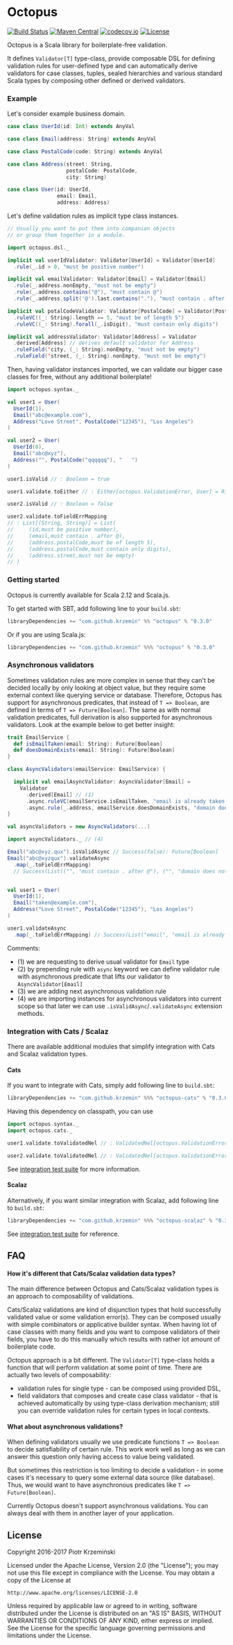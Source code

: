 # Octopus

[![Build Status](https://travis-ci.org/krzemin/octopus.svg?branch=master)](https://travis-ci.org/krzemin/octopus)
[![Maven Central](https://img.shields.io/maven-central/v/com.github.krzemin/octopus_2.12.svg)](http://search.maven.org/#search%7Cga%7C1%7Coctopus)
[![codecov.io](http://codecov.io/github/krzemin/octopus/coverage.svg?branch=master)](http://codecov.io/github/krzemin/octopus?branch=master)
[![License](http://img.shields.io/:license-Apache%202-green.svg)](http://www.apache.org/licenses/LICENSE-2.0.txt)

Octopus is a Scala library for boilerplate-free validation.

It defines `Validator[T]` type-class, provide composable DSL for
defining validation rules for user-defined type and can automatically
derive validators for case classes, tuples, sealed hierarchies and various
standard Scala types by composing other defined or derived validators.

### Example

Let's consider example business domain.

```scala
case class UserId(id: Int) extends AnyVal

case class Email(address: String) extends AnyVal

case class PostalCode(code: String) extends AnyVal

case class Address(street: String,
                   postalCode: PostalCode,
                   city: String)

case class User(id: UserId,
                email: Email,
                address: Address)
```

Let's define validation rules as implicit type class instances.

```scala
// Usually you want to put them into companion objects
// or group them together in a module.

import octopus.dsl._

implicit val userIdValidator: Validator[UserId] = Validator[UserId]
  .rule(_.id > 0, "must be positive number")

implicit val emailValidator: Validator[Email] = Validator[Email]
  .rule(_.address.nonEmpty, "must not be empty")
  .rule(_.address.contains("@"), "must contain @")
  .rule(_.address.split('@').last.contains("."), "must contain . after @")

implicit val potalCodeValidator: Validator[PostalCode] = Validator[PostalCode]
  .ruleVC((_: String).length == 5, "must be of length 5")
  .ruleVC((_: String).forall(_.isDigit), "must contain only digits")

implicit val addressValidator: Validator[Address] = Validator
  .derived[Address] // derives default validator for Address
  .ruleField('city, (_: String).nonEmpty, "must not be empty")
  .ruleField('street, (_: String).nonEmpty, "must not be empty")
```

Then, having validator instances imported, we can validate
our bigger case classes for free, without any additional boilerplate!

```scala
import octopus.syntax._

val user1 = User(
  UserId(1),
  Email("abc@example.com"),
  Address("Love Street", PostalCode("12345"), "Los Angeles")
)

val user2 = User(
  UserId(0),
  Email("abc@xyz"),
  Address("", PostalCode("qqqqqq"), "   ")
)

user1.isValid // : Boolean = true

user1.validate.toEither // : Either[octopus.ValidationError, User] = Right(user1)

user2.isValid // : Boolean = false

user2.validate.toFieldErrMapping
// : List[(String, String)] = List(
//     (id,must be positive number), 
//     (email,must contain . after @),
//     (address.postalCode,must be of length 5), 
//     (address.postalCode,must contain only digits),
//     (address.street,must not be empty)
// )
```

### Getting started

Octopus is currently available for Scala 2.12 and Scala.js.

To get started with SBT, add following line to your `build.sbt`:

```scala
libraryDependencies += "com.github.krzemin" %% "octopus" % "0.3.0"
```

Or if you are using Scala.js:

```scala
libraryDependencies += "com.github.krzemin" %%% "octopus" % "0.3.0"
```

### Asynchronous validators

Sometimes validation rules are more complex in sense that they can't be decided
locally by only looking at object value, but they require some external context
like querying service or database. Therefore, Octopus has support for asynchronous
predicates, that instead of `T => Boolean`, are defined in terms of `T => Future[Boolean]`.
The same as with normal validation predicates, full derivation is also supported for
asynchronous validators. Look at the example below to get better insight:

```scala
trait EmailService {
  def isEmailTaken(email: String): Future[Boolean]
  def doesDomainExists(email: String): Future[Boolean]
}

class AsyncValidators(emailService: EmailService) {

  implicit val emailAsyncValidator: AsyncValidator[Email] =
    Validator
      .derived[Email] // (1)
      .async.ruleVC(emailService.isEmailTaken, "email is already taken by someone else") // (2)
      .async.rule(_.address, emailService.doesDomainExists, "domain does not exists") // (3)
}

val asyncValidators = new AsyncValidators(...)

import asyncValidators._ // (4)

Email("abc@xyz.qux").isValidAsync // Success(false): Future[Boolean]
Email("abc@xyzqux").validateAsync
  .map(_.toFieldErrMapping)
  // Success(List(("", "must contain . after @"), ("", "domain does not exists"))): Future[List[(String, String)]


val user1 = User(
  UserId(1),
  Email("taken@example.com"),
  Address("Love Street", PostalCode("12345"), "Los Angeles")
)

user1.validateAsync
  .map(_.toFieldErrMapping) // Success(List("email", "email is already taken by someone else")): Future[List[(String, String)]
```

Comments:

* (1) we are requesting to derive usual validator for `Email` type
* (2) by prepending rule with `async` keyword we can define validator rule with
  asynchronous predicate that lifts our validator to `AsyncValidator[Email]`
* (3) we are adding next asynchronous validation rule
* (4) we are importing instances for asynchronous validators into current scope
  so that later we can use `.isValidAsync`/`.validateAsync` extension methods.


### Integration with Cats / Scalaz

There are available additional modules that simplify integration with
Cats and Scalaz validation types.

#### Cats

If you want to integrate with Cats, simply add following line to `build.sbt`:

```scala
libraryDependencies += "com.github.krzemin" %%% "octopus-cats" % "0.3.0"
```

Having this dependency on classpath, you can use 

```scala
import octopus.syntax._
import octopus.cats._

user1.validate.toValidatedNel // : ValidatedNel[octopus.ValidationError, User] = Valid(user1)

user2.validate.toValidatedNel // : ValidatedNel[octopus.ValidationError, User] = Invalid(NonEmptyList(...))
```

See [integration test suite](https://github.com/krzemin/octopus/blob/master/octopusCats/src/test/scala/octopus/cats/CatsIntegrationSpec.scala)
for more information.


#### Scalaz

Alternatively, if you want similar integration with Scalaz, add following line to `build.sbt`:

```scala
libraryDependencies += "com.github.krzemin" %%% "octopus-scalaz" % "0.3.0"
```

See [integration test suite](https://github.com/krzemin/octopus/blob/master/octopusScalaz/src/test/scala/octopus/scalaz/ScalazIntegrationSpec.scala)
for reference.


## FAQ

#### How it's different that Cats/Scalaz validation data types?

The main difference between Octopus and Cats/Scalaz validation types is an approach
to composability of validations.

Cats/Scalaz validations are kind of disjunction types that hold successfully validated
value or some validation error(s). They can be composed usually with simple combinators
or applicative builder syntax. When having lot of case classes with many fields and you
want to compose validators of their fields, you have to do this manually which results
with rather lot amount of boilerplate code.

Octopus approach is a bit different. The `Validator[T]` type-class holds a function
that will perform validation at some point of time. There are actually two levels of
composability: 

* validation rules for single type - can be composed using provided DSL,
* field validators that composes and create case class validator - that is achieved
  automatically by using type-class derivation mechanism; still you can override validation
  rules for certain types in local contexts.

#### What about asynchronous validations?

When defining validators usually we use predicate functions `T => Boolean` to decide
satisfiability of certain rule. This work work well as long as we can answer this
question only having access to value being validated.

But sometimes this restriction is too limiting to decide a validation - in some cases
it's necessary to query some external data source (like database). Thus, we would
want to have asynchronous predicates like `T => Future[Boolean]`.

Currently Octopus doesn't support asynchronous validations. You can always deal with
them in another layer of your application.

## License

Copyright 2016-2017 Piotr Krzemiński

Licensed under the Apache License, Version 2.0 (the "License");
you may not use this file except in compliance with the License.
You may obtain a copy of the License at

    http://www.apache.org/licenses/LICENSE-2.0

Unless required by applicable law or agreed to in writing, software
distributed under the License is distributed on an "AS IS" BASIS,
WITHOUT WARRANTIES OR CONDITIONS OF ANY KIND, either express or implied.
See the License for the specific language governing permissions and
limitations under the License.
